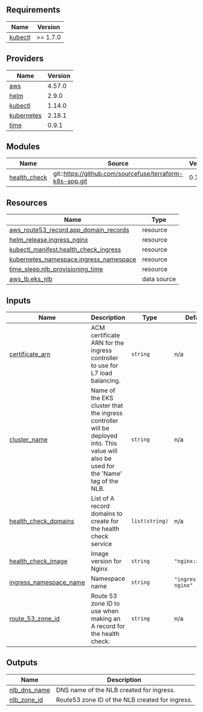 <!-- BEGINNING OF PRE-COMMIT-TERRAFORM DOCS HOOK -->
## Requirements

| Name | Version |
|------|---------|
| <a name="requirement_kubectl"></a> [kubectl](#requirement\_kubectl) | >= 1.7.0 |

## Providers

| Name | Version |
|------|---------|
| <a name="provider_aws"></a> [aws](#provider\_aws) | 4.57.0 |
| <a name="provider_helm"></a> [helm](#provider\_helm) | 2.9.0 |
| <a name="provider_kubectl"></a> [kubectl](#provider\_kubectl) | 1.14.0 |
| <a name="provider_kubernetes"></a> [kubernetes](#provider\_kubernetes) | 2.18.1 |
| <a name="provider_time"></a> [time](#provider\_time) | 0.9.1 |

## Modules

| Name | Source | Version |
|------|--------|---------|
| <a name="module_health_check"></a> [health\_check](#module\_health\_check) | git::https://github.com/sourcefuse/terraform-k8s-app.git | 0.1.1 |

## Resources

| Name | Type |
|------|------|
| [aws_route53_record.app_domain_records](https://registry.terraform.io/providers/hashicorp/aws/latest/docs/resources/route53_record) | resource |
| [helm_release.ingress_nginx](https://registry.terraform.io/providers/hashicorp/helm/latest/docs/resources/release) | resource |
| [kubectl_manifest.health_check_ingress](https://registry.terraform.io/providers/gavinbunney/kubectl/latest/docs/resources/manifest) | resource |
| [kubernetes_namespace.ingress_namespace](https://registry.terraform.io/providers/hashicorp/kubernetes/latest/docs/resources/namespace) | resource |
| [time_sleep.nlb_provisioning_time](https://registry.terraform.io/providers/hashicorp/time/latest/docs/resources/sleep) | resource |
| [aws_lb.eks_nlb](https://registry.terraform.io/providers/hashicorp/aws/latest/docs/data-sources/lb) | data source |

## Inputs

| Name | Description | Type | Default | Required |
|------|-------------|------|---------|:--------:|
| <a name="input_certificate_arn"></a> [certificate\_arn](#input\_certificate\_arn) | ACM certificate ARN for the ingress controller to use for L7 load balancing. | `string` | n/a | yes |
| <a name="input_cluster_name"></a> [cluster\_name](#input\_cluster\_name) | Name of the EKS cluster that the ingress controller will be deployed into. This value will also be used for the 'Name' tag of the NLB. | `string` | n/a | yes |
| <a name="input_health_check_domains"></a> [health\_check\_domains](#input\_health\_check\_domains) | List of A record domains to create for the health check service | `list(string)` | n/a | yes |
| <a name="input_health_check_image"></a> [health\_check\_image](#input\_health\_check\_image) | Image version for Nginx | `string` | `"nginx:alpine"` | no |
| <a name="input_ingress_namespace_name"></a> [ingress\_namespace\_name](#input\_ingress\_namespace\_name) | Namespace name | `string` | `"ingress-nginx"` | no |
| <a name="input_route_53_zone_id"></a> [route\_53\_zone\_id](#input\_route\_53\_zone\_id) | Route 53 zone ID to use when making an A record for the health check. | `string` | n/a | yes |

## Outputs

| Name | Description |
|------|-------------|
| <a name="output_nlb_dns_name"></a> [nlb\_dns\_name](#output\_nlb\_dns\_name) | DNS name of the NLB created for ingress. |
| <a name="output_nlb_zone_id"></a> [nlb\_zone\_id](#output\_nlb\_zone\_id) | Route53 zone ID of the NLB created for ingress. |
<!-- END OF PRE-COMMIT-TERRAFORM DOCS HOOK -->
